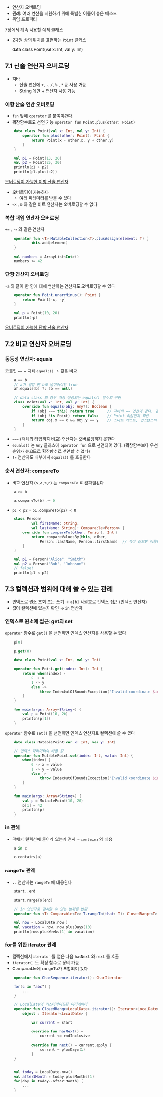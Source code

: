 - 연산자 오버로딩
- 관례: 여러 연산을 지원하기 위해 특별한 이름이 붙은 메소드
- 위임 프로퍼티

7장에서 계속 사용할 예제 클래스

- 2차원 상의 위치를 표현하는 `Point` 클래스

    data class Point(val x: Int, val y: Int)

## 7.1 산술 연산자 오버로딩

- 자바
    - 산술 연산에 `+`, `-`, `/`, `%` , `*` 등 사용 가능
    - String 에만 + 연산자 사용 가능

### 이항 산술 연산 오버로딩

- `fun` 앞에 `operator` 를 붙여야한다
- 확장함수로도 선언 가능 `operator fun Point.plus(other: Point)`
```kotlin
    data class Point(val x: Int, val y: Int) {
    	operator fun plus(other: Point): Point {
    		return Point(x + other.x, y + other.y)
    	}
    }
    
    val p1 = Point(10, 20)
    val p2 = Point(20, 30)
    println(p1 + p2)
    println(p1.plus(p2))
```
[오버로딩이 가능한 이항 산술 연산자](https://www.notion.so/d4d122fffe4242d9b2d6f82de909eea6)

- 오버로딩이 가능하다
    - 여러 파라미터를 받을 수 있다
- `<<` , `&` 와 같은 비트 연산자는 오버로딩할 수 없다.

### 복합 대입 연산자 오버로딩

`+=` , `-=` 와 같은 연산자
```kotlin
    operator fun <T> MutableCollection<T>.plusAssign(element: T) {
    		this.add(element)
    }
    
    val numbers = ArrayList<Int>()
    numbers += 42
```
### 단항 연산자 오버로딩

`-a` 와 같이 한 항에 대해 연산하는 연산자도 오버로딩할 수 있다
```kotlin
    operator fun Point.unaryMinus(): Point {
    	return Point(-x, -y)
    }
    
    val p = Point(10, 20)
    println(-p)
```

[오버로딩이 가능한 단항 산술 연산자](https://www.notion.so/971843ae975744428bfcb3fb811ae705)

## 7.2 비교 연산자 오버로딩

### 동등성 연산자: equals

코틀린 `==` = 자바 `equals()` → 값을 비교
```kotlin
    a == b
    // a가 널일 땐 b도 널이어야만 true
    a?.equals(b) ?: (b == null)

    // data class 의 경우 자동 생성되는 equals() 함수의 구현
    class Point(val x: Int, val y: Int) {
        override fun equals(obj: Any?): Boolean {
            if (obj === this) return true      // 자바의 == 연산과 같다. 같은 객체인지 확인
            if (obj !is Point) return false    // Point 타입인지 확인
            return obj.x == x && obj.y == y    // 스마트 캐스트, 인스턴스의 값비교
        }
    }
```
- `===` (객체와 타입까지 비교) 연산자는 오버로딩하지 못한다
- `equals()` 는 `Any` 클래스에 `operator fun` 으로 선언되어 있다. (확장함수보다 우선순위가 높으므로 확장함수로 선언할 수 없다)
- `!=` 연산자도 내부에서 `equals()` 를 호출한다

### 순서 연산자: compareTo

- 비교 연산자 (>,<,≤,≥) 는 `compareTo` 로 컴파일된다
```kotlin
    a >= b
    
    a.compareTo(b) >= 0
```
- `p1 < p2` = `p1.compareTo(p2) < 0`
```kotlin
    class Person(
            val firstName: String, 
            val lastName: String): Comparable<Person> {
        override fun compareTo(other: Person): Int {
            return compareValuesBy(this, other, 
                Person::lastName, Person::firstName)  // 성이 같으면 이름도 검사
        }
    }

    val p1 = Person("Alice", "Smith")
    val p2 = Person("Bob", "Johnson")
    // false!
    println(p1 < p2)
```

## 7.3 컬렉션과 범위에 대해 쓸 수 있는 관례

- 인덱스로 원소 조회 또는 쓰기 → `a[b]` 각괄호로 인덱스 접근 (인덱스 연산자)
- 값이 컬렉션에 있는지 확인 → `in` 연산자

### 인덱스로 원소에 접근: get과 set

`operator` 함수로 `get()` 을 선언하면 인덱스 연산자를 사용할 수 있다
```kotlin
    p[0]
    
    p.get(0)

    data class Point(val x: Int, val y: Int)
    
    operator fun Point.get(index: Int): Int {
        return when(index) {
            0 -> x
            1 -> y
            else ->
                throw IndexOutOfBoundsException("Invalid coordinate $index")
        }
    }
    
    fun main(args: Array<String>) {
        val p = Point(10, 20)
        println(p[1])
    }
```

`operator` 함수로 `set()` 을 선언하면 인덱스 연산자로 컬렉션에 쓸 수 있다
```kotlin
    data class MutablePoint(var x: Int, var y: Int)
    
    // 인덱스 파라미터와 바꿀 값
    operator fun MutablePoint.set(index: Int, value: Int) {
        when(index) {
            0 -> x = value
            1 -> y = value
            else ->
                throw IndexOutOfBoundsException("Invalid coordinate $index")
        }
    }
    
    fun main(args: Array<String>) {
        val p = MutablePoint(10, 20)
        p[1] = 42
        println(p)
    }
```

### in 관례

- 객체가 컬렉션에 들어가 있는지 검사 = `contains` 와 대응
```kotlin
    a in c
    
    c.contains(a)
```

### rangeTo  관례

- `..` 연산자는 `rangeTo` 에 대응된다
```kotlin
    start..end
    
    start.rangeTo(end)
    
    // in 연산자로 검사할 수 있는 범위를 반환
    operator fun <T: Comparable<T>> T.rangeTo(that: T): ClosedRange<T>

    val now = LocalDate.now()
    val vacation = now..now.plusDays(10)
    println(now.plusWeeks(1) in vacation)
```
### for를 위한 iterator 관례

- 컬렉션에서 `iterator` 를 얻은 다음 `hasNext` 와 `next` 를 호출
- `iterator()` 도 확장 함수로 정의 가능
- Comparable에 rangeTo가 포함되어 있다
```kotlin
    operator fun CharSequence.iterator(): CharIterator
    
    for(c in "abc") {
        ...
    }

    // LocalDate의 커스터마이징된 이터레이터
    operator fun ClosedRange<LocalDate>.iterator(): Iterator<LocalDate> =
        object : Iterator<LocalDate> {
            
            var current = start
    
            override fun hasNext() = 
                current <= endInclusive
            
            override fun next() = current.apply {
                current = plusDays(1)
            }
    }
    
    
    val today = LocalDate.now()
    val after1Month = today.plusMonths(1)
    for(day in today..after1Month) {
        ...
    }
```